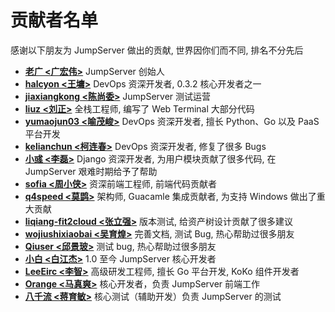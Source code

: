 # 贡献者名单

感谢以下朋友为 JumpServer 做出的贡献, 世界因你们而不同, 排名不分先后

- **[老广 <广宏伟>][ibuler]** JumpServer 创始人
- **[halcyon <王墉>][halcyon]** DevOps 资深开发者, 0.3.2 核心开发者之一
- **[jiaxiangkong <陈尚委>][jiaxiangkong]** JumpServer 测试运营
- **[liuz <刘正>][liuz]** 全栈工程师, 编写了 Web Terminal 大部分代码
- **[yumaojun03 <喻茂峻>][yumaojun03]** DevOps 资深开发者, 擅长 Python、Go 以及 PaaS 平台开发
- **[kelianchun <柯连春>][kelianchun]** DevOps 资深开发者, 修复了很多 Bugs
- **[小彧 <李磊>][小彧]** Django 资深开发者, 为用户模块贡献了很多代码, 在 JumpServer 艰难时期给予了帮助
- **[sofia <周小侠>][sofia]** 资深前端工程师, 前端代码贡献者
- **[q4speed <莫鹍>][q4speed]** 架构师, Guacamle 集成贡献者, 为支持 Windows 做出了重大贡献
- **[liqiang-fit2cloud <张立强>][liqiang-fit2cloud]** 版本测试, 给资产树设计贡献了很多建议
- **[wojiushixiaobai <吴育煌>][wojiushixiaobai]** 完善文档, 测试 Bug, 热心帮助过很多朋友
- **[Qiuser <邱景玻>][Qiuser]** 测试 bug, 热心帮助过很多朋友
- **[小白 <白江杰>][BaiJiangJie]** 1.0 至今 JumpServer 核心开发者
- **[LeeEirc <李智>][LeeEirc]** 高级研发工程师, 擅长 Go 平台开发, KoKo 组件开发者
- **[Orange <马真爽>][Orange]** 核心开发者，负责 JumpServer 前端工作
- **[八千流 <蒋育敏>][八千流]** 核心测试（辅助开发）负责 JumpServer 的测试

[ibuler]: https://github.com/ibuler
[halcyon]: https://github.com/halcyon
[jiaxiangkong]: https://github.com/jiaxiangkong
[liuz]: https://github.com/liuz
[yumaojun03]: https://github.com/yumaojun03
[kelianchun]: https://github.com/kelianchun
[小彧]: https://github.com/xkong
[sofia]: https://github.com/sofia
[q4speed]: https://github.com/q4speed
[liqiang-fit2cloud]: https://github.com/liqiang-fit2cloud
[wojiushixiaobai]: https://github.com/wojiushixiaobai
[Qiuser]: https://github.com/qiuDar
[LeeEirc]: https://github.com/LeeEirc
[Orange]: https://github.com/orangemio
[八千流]: https://github.com/jym503558564
[BaiJiangJie]: https://github.com/BaiJiangJie
